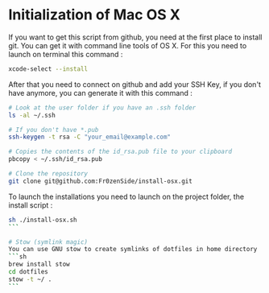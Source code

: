 Initialization of Mac OS X
===========

If you want to get this script from github, you need at the first place to install git. You can get it with command line tools of OS X.
For this you need to launch on terminal this command :
```sh
xcode-select --install
```

After that you need to connect on github and add your SSH Key, if you don't have anymore, you can generate it with this command :
```sh
# Look at the user folder if you have an .ssh folder
ls -al ~/.ssh

# If you don't have *.pub
ssh-keygen -t rsa -C "your_email@example.com"

# Copies the contents of the id_rsa.pub file to your clipboard
pbcopy < ~/.ssh/id_rsa.pub

# Clone the repository
git clone git@github.com:Fr0zenSide/install-osx.git
```

To launch the installations you need to launch on the project folder, the install script :
````sh
sh ./install-osx.sh
```

# Stow (symlink magic)
You can use GNU stow to create symlinks of dotfiles in home directory
```sh
brew install stow
cd dotfiles
stow -t ~/ .
```
